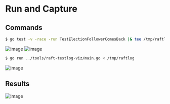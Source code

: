 # Run and Capture

## Commands
```bash
$ go test -v -race -run TestElectionFollowerComesBack |& tee /tmp/raftlog
```
![image](https://github.com/ngankhanh98/distributed-systems/assets/32817908/f1ff597c-d9d1-4524-b35c-94ba2cf96da5)
![image](https://github.com/ngankhanh98/distributed-systems/assets/32817908/a71930a1-da7f-4ec2-8c71-14a225815224)

```bash
$ go run ../tools/raft-testlog-viz/main.go < /tmp/raftlog
```
![image](https://github.com/ngankhanh98/distributed-systems/assets/32817908/da789428-e207-47aa-b093-94ca79373969)

## Results
![image](https://github.com/ngankhanh98/distributed-systems/assets/32817908/c5a0239b-6b3a-493f-a1a7-334525192824)

